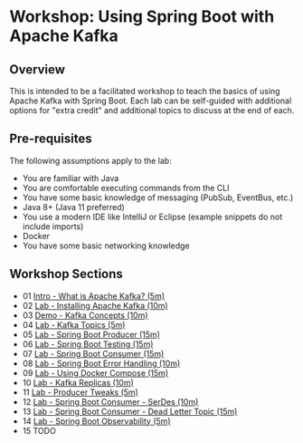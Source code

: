 # Workshop: Using Spring Boot with Apache Kafka

## Overview

This is intended to be a facilitated workshop to teach the basics of using Apache Kafka with Spring Boot. Each lab can
be self-guided with additional options for "extra credit" and additional topics to discuss at the end of each.

## Pre-requisites

The following assumptions apply to the lab:

- You are familiar with Java
- You are comfortable executing commands from the CLI
- You have some basic knowledge of messaging (PubSub, EventBus, etc.)
- Java 8+ (Java 11 preferred)
- You use a modern IDE like IntelliJ or Eclipse (example snippets do not include imports)
- Docker
- You have some basic networking knowledge

## Workshop Sections

- 01 [Intro - What is Apache Kafka? (5m)](workshop/01-Intro.md)
- 02 [Lab - Installing Apache Kafka (10m)](workshop/02-Lab-Install-Kafka.md)
- 03 [Demo - Kafka Concepts (10m)](workshop/03-Concepts-Kafka-Basics.md)
- 04 [Lab - Kafka Topics (5m)](workshop/04-Lab-Kafka-Topics.md)
- 05 [Lab - Spring Boot Producer (15m)](workshop/05-Lab-Spring-Boot-Producer.md)
- 06 [Lab - Spring Boot Testing (15m)](workshop/06-Lab-Spring-Boot-Testing.md)
- 07 [Lab - Spring Boot Consumer (15m)](workshop/07-Lab-Spring-Boot-Consumer.md)
- 08 [Lab - Spring Boot Error Handling (10m)](workshop/08-Lab-Spring-Boot-Error.md)
- 09 [Lab - Using Docker Compose (15m)](workshop/09-Lab-Docker-Compose.md)
- 10 [Lab - Kafka Replicas (10m)](workshop/10-Lab-Kafka-Replicas.md)
- 11 [Lab - Producer Tweaks (5m)](workshop/11-Lab-Kakfa-Producer-Tweaks.md)
- 12 [Lab - Spring Boot Consumer - SerDes (10m)](workshop/12-Lab-Kafka-Consumer-SerDes.md)
- 13 [Lab - Spring Boot Consumer - Dead Letter Topic (15m)](workshop/13-Lab-Kafka-Consumer-DLT.md)
- 14 [Lab - Spring Boot Observability (5m)](workshop/14-Lab-Spring-Boot-Observability.md)
- 15 TODO


